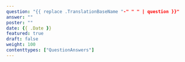 ```yaml
---
question: "{{ replace .TranslationBaseName "-" " " | question }}"
answer: ""
poster: ""
date: {{ .Date }}
featured: true
draft: false
weight: 100
contenttypes: ["QuestionAnswers"]
---
```

